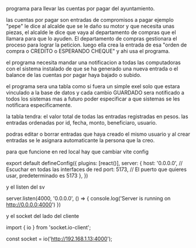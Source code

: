 programa para llevar las cuentas por pagar del ayuntamiento.

las cuentas por pagar son entradas de compromisos a pagar ejemplo "pepe" le dice al alcalde que se le daño su motor y que necesita unas piezas, el alcalde le dice que vaya al departamento de compras que el llamara para que lo ayuden. El departamento de compras gestionara el proceso para lograr la peticion. luego ella crea la entrada de esa "orden de compra o CREDITO o ESPERANDO CHEQUE" y ahi usa el programa.

el programa necesita mandar una notificacion a todas las computadoras con el sistema instalado
de que se ha generado una nueva entrada o el balance de las cuentas por pagar haya bajado o subido.

el programa sera una tabla como si fuera un simple exel solo que estara vinculado a la base de datos y cada cambio GUARDADO sera notificado a todos los sistemas mas a futuro poder especificar a que sistemas se les notificara especificamente.

la tabla tendra:
el valor total de todas las entradas registradas en pesos.
las entradas ordenadas por id, fecha, monto, beneficiaro, usuario.

podras editar o borrar entradas que haya creado el mismo usuario y al crear entradas se le asignara automaticante la persona que la creo.


para que funcione en red local hay que cambiar vite config

export default defineConfig({
  plugins: [react()],
  server: {
    host: '0.0.0.0', // Escuchar en todas las interfaces de red
    port: 5173,      // El puerto que quieres usar, predeterminado es 5173
  },
})

y el listen del sv

server.listen(4000, '0.0.0.0', () => {
  console.log('Server is running on http://0.0.0.0:4000')
})


y el socket del lado del cliente

import { io } from 'socket.io-client';

const socket = io('http://192.168.1.13:4000'); 